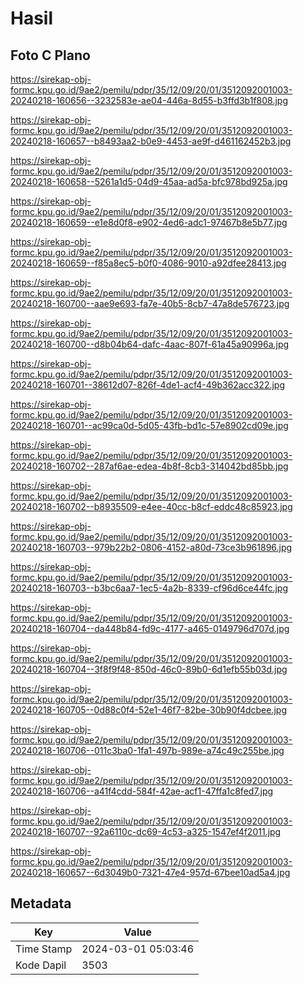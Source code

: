 # Hasil

## Foto C Plano

https://sirekap-obj-formc.kpu.go.id/9ae2/pemilu/pdpr/35/12/09/20/01/3512092001003-20240218-160656--3232583e-ae04-446a-8d55-b3ffd3b1f808.jpg

https://sirekap-obj-formc.kpu.go.id/9ae2/pemilu/pdpr/35/12/09/20/01/3512092001003-20240218-160657--b8493aa2-b0e9-4453-ae9f-d461162452b3.jpg

https://sirekap-obj-formc.kpu.go.id/9ae2/pemilu/pdpr/35/12/09/20/01/3512092001003-20240218-160658--5261a1d5-04d9-45aa-ad5a-bfc978bd925a.jpg

https://sirekap-obj-formc.kpu.go.id/9ae2/pemilu/pdpr/35/12/09/20/01/3512092001003-20240218-160659--e1e8d0f8-e902-4ed6-adc1-97467b8e5b77.jpg

https://sirekap-obj-formc.kpu.go.id/9ae2/pemilu/pdpr/35/12/09/20/01/3512092001003-20240218-160659--f85a8ec5-b0f0-4086-9010-a92dfee28413.jpg

https://sirekap-obj-formc.kpu.go.id/9ae2/pemilu/pdpr/35/12/09/20/01/3512092001003-20240218-160700--aae9e693-fa7e-40b5-8cb7-47a8de576723.jpg

https://sirekap-obj-formc.kpu.go.id/9ae2/pemilu/pdpr/35/12/09/20/01/3512092001003-20240218-160700--d8b04b64-dafc-4aac-807f-61a45a90996a.jpg

https://sirekap-obj-formc.kpu.go.id/9ae2/pemilu/pdpr/35/12/09/20/01/3512092001003-20240218-160701--38612d07-826f-4de1-acf4-49b362acc322.jpg

https://sirekap-obj-formc.kpu.go.id/9ae2/pemilu/pdpr/35/12/09/20/01/3512092001003-20240218-160701--ac99ca0d-5d05-43fb-bd1c-57e8902cd09e.jpg

https://sirekap-obj-formc.kpu.go.id/9ae2/pemilu/pdpr/35/12/09/20/01/3512092001003-20240218-160702--287af6ae-edea-4b8f-8cb3-314042bd85bb.jpg

https://sirekap-obj-formc.kpu.go.id/9ae2/pemilu/pdpr/35/12/09/20/01/3512092001003-20240218-160702--b8935509-e4ee-40cc-b8cf-eddc48c85923.jpg

https://sirekap-obj-formc.kpu.go.id/9ae2/pemilu/pdpr/35/12/09/20/01/3512092001003-20240218-160703--979b22b2-0806-4152-a80d-73ce3b961896.jpg

https://sirekap-obj-formc.kpu.go.id/9ae2/pemilu/pdpr/35/12/09/20/01/3512092001003-20240218-160703--b3bc6aa7-1ec5-4a2b-8339-cf96d6ce44fc.jpg

https://sirekap-obj-formc.kpu.go.id/9ae2/pemilu/pdpr/35/12/09/20/01/3512092001003-20240218-160704--da448b84-fd9c-4177-a465-0149796d707d.jpg

https://sirekap-obj-formc.kpu.go.id/9ae2/pemilu/pdpr/35/12/09/20/01/3512092001003-20240218-160704--3f8f9f48-850d-46c0-89b0-6d1efb55b03d.jpg

https://sirekap-obj-formc.kpu.go.id/9ae2/pemilu/pdpr/35/12/09/20/01/3512092001003-20240218-160705--0d88c0f4-52e1-46f7-82be-30b90f4dcbee.jpg

https://sirekap-obj-formc.kpu.go.id/9ae2/pemilu/pdpr/35/12/09/20/01/3512092001003-20240218-160706--011c3ba0-1fa1-497b-989e-a74c49c255be.jpg

https://sirekap-obj-formc.kpu.go.id/9ae2/pemilu/pdpr/35/12/09/20/01/3512092001003-20240218-160706--a41f4cdd-584f-42ae-acf1-47ffa1c8fed7.jpg

https://sirekap-obj-formc.kpu.go.id/9ae2/pemilu/pdpr/35/12/09/20/01/3512092001003-20240218-160707--92a6110c-dc69-4c53-a325-1547ef4f2011.jpg

https://sirekap-obj-formc.kpu.go.id/9ae2/pemilu/pdpr/35/12/09/20/01/3512092001003-20240218-160657--6d3049b0-7321-47e4-957d-67bee10ad5a4.jpg


## Metadata

| Key        | Value               |
| ---------- | ------------------- |
| Time Stamp | 2024-03-01 05:03:46 |
| Kode Dapil | 3503                |




